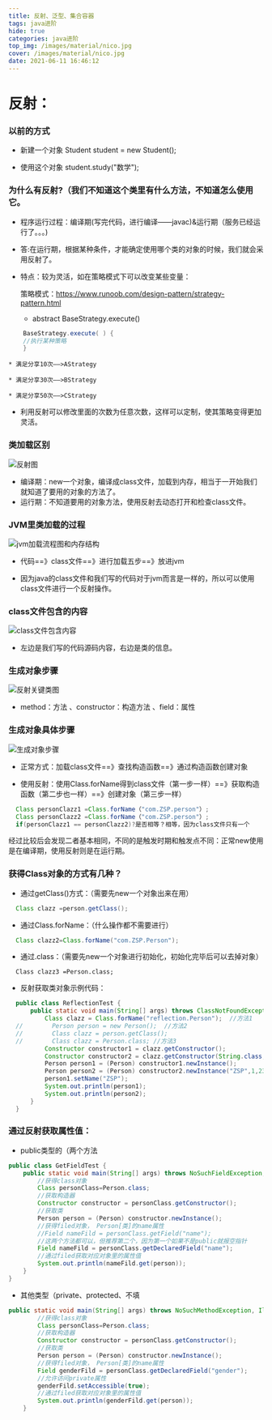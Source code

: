 ```yaml
---
title: 反射、泛型、集合容器
tags: java进阶
hide: true
categories: java进阶
top_img: /images/material/nico.jpg
cover: /images/material/nico.jpg
date: 2021-06-11 16:46:12
---
```




# 反射：

### 以前的方式

* 新建一个对象
  Student student = new Student();

* 使用这个对象
  student.study("数学");

### 为什么有反射?（我们不知道这个类里有什么方法，不知道怎么使用它。
* 程序运行过程：编译期(写完代码，进行编译——javac)&运行期（服务已经运行了。。。)

* 答:在运行期，根据某种条件，才能确定使用哪个类的对象的时候，我们就会采用反射了。

* 特点：较为灵活，如在策略模式下可以改变某些变量：

  策略模式：https://www.runoob.com/design-pattern/strategy-pattern.html

  * abstract BaseStrategy.execute()

```java
    BaseStrategy.execute( ) { 
    //执行某种策略
    }
```

    * 满足分享10次——>AStrategy
    
    * 满足分享30次——>BStrategy
    
    * 满足分享50次——>CStrategy 

* 利用反射可以修改里面的次数为任意次数，这样可以定制，使其策略变得更加灵活。

### 类加载区别

![反射图](反射图.png)

* 编译期：new一个对象，编译成class文件，加载到内存，相当于一开始我们就知道了要用的对象的方法了。
* 运行期：不知道要用的对象方法，使用反射去动态打开和检查class文件。

### JVM里类加载的过程

![jvm加载流程图和内存结构](jvm加载流程图和内存结构.png)

* 代码==》class文件==》进行加载五步==》放进jvm

* 因为java的class文件和我们写的代码对于jvm而言是一样的，所以可以使用class文件进行一个反射操作。

### class文件包含的内容

![class文件包含内容](class文件包含内容.png)

* 左边是我们写的代码源码内容，右边是类的信息。

### 生成对象步骤

![反射关键类图](反射关键类图.png)

* method：方法 、constructor：构造方法 、field：属性

### 生成对象具体步骤

![生成对象步骤](生成对象步骤.png)

* 正常方式：加载class文件==》查找构造函数==》通过构造函数创建对象

* 使用反射：使用Class.forName得到class文件（第一步一样）==》获取构造函数（第二步也一样）==》创建对象（第三步一样）

```java
  Class personClazz1 =Class.forName（"com.ZSP.person"）;
  Class personClazz2 =Class.forName（"com.ZSP.person"）;
  if(personClazz1 == personClazz2)?是否相等？相等，因为class文件只有一个
```

经过比较后会发现二者基本相同，不同的是触发时期和触发点不同：正常new使用是在编译期，使用反射则是在运行期。

### 获得Class对象的方式有几种？ 

* 通过getClass()方式：（需要先new一个对象出来在用）

```java
  Class clazz =person.getClass();
```

* 通过Class.forName：（什么操作都不需要进行）

```java
  Class clazz2=Class.forName("com.ZSP.Person");
```

* 通过.class：（需要先new一个对象进行初始化，初始化完毕后可以去掉对象）

```
  Class clazz3 =Person.class;
```

* 反射获取类对象示例代码：

  
```java
  public class ReflectionTest {
      public static void main(String[] args) throws ClassNotFoundException, NoSuchMethodException, IllegalAccessException, InvocationTargetException, InstantiationException {
          Class clazz = Class.forName("reflection.Person");  //方法1
  //        Person person = new Person();  //方法2
  //        Class clazz = person.getClass();
  //        Class clazz = Person.class; //方法3
          Constructor constructor1 = clazz.getConstructor();
          Constructor constructor2 = clazz.getConstructor(String.class, int.class, int.class);
          Person person1 = (Person) constructor1.newInstance();
          Person person2 = (Person) constructor2.newInstance("ZSP",1,23);
          person1.setName("ZSP");
          System.out.println(person1);
          System.out.println(person2);
      }
  }
```

### 通过反射获取属性值：

* public类型的（两个方法

```java
public class GetFieldTest {
    public static void main(String[] args) throws NoSuchFieldException, IllegalAccessException, ClassNotFoundException, NoSuchMethodException, InvocationTargetException, InstantiationException {
        //获得class对象
        Class personClass=Person.class;
        //获取构造器
        Constructor constructor = personClass.getConstructor();
        //获取类
        Person person = (Person) constructor.newInstance();
        //获得filed对象， Person[类]的name属性
        //Field nameFild = personClass.getField("name");
        //这两个方法都可以，但推荐第二个，因为第一个如果不是public就报空指针
        Field nameFild = personClass.getDeclaredField("name");
        //通过filed获取对应对象里的属性值
        System.out.println(nameFild.get(person));
    }
}
```

* 其他类型（private、protected、不填

```java
public static void main(String[] args) throws NoSuchMethodException, IllegalAccessException, InvocationTargetException, InstantiationException, NoSuchFieldException {
        //获得class对象
        Class personClass=Person.class;
        //获取构造器
        Constructor constructor = personClass.getConstructor();
        //获取类
        Person person = (Person) constructor.newInstance();
        //获得filed对象， Person[类]的name属性
        Field genderFild = personClass.getDeclaredField("gender");
        //允许访问private属性
        genderFild.setAccessible(true);
        //通过filed获取对应对象里的属性值
        System.out.println(genderFild.get(person));
    }
```

 